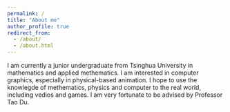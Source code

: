 ```yaml
---
permalink: /
title: "About me"
author_profile: true
redirect_from: 
  - /about/
  - /about.html
---
```


I am currently a junior undergraduate from Tsinghua University in mathematics and applied methematics.
I am interested in computer graphics, especially in physical-based animation. I hope to use the knowlegde of methematics, physics and computer to the real world, including vedios and games. I am very fortunate to be advised by Professor Tao Du. 




